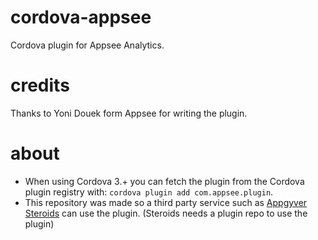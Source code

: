 cordova-appsee
==============

Cordova plugin for Appsee Analytics.

credits
=======

Thanks to Yoni Douek form Appsee for writing the plugin.

about
=====

- When using Cordova 3.+ you can fetch the plugin from the Cordova plugin registry with: `cordova plugin add com.appsee.plugin`.
- This repository was made so a third party service such as [Appgyver Steroids](http://www.appgyver.com/steroids/) can   use the plugin. (Steroids needs a plugin repo to use the plugin)
